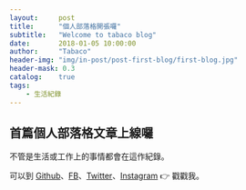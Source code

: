 ```yaml
---
layout:     post
title:      "個人部落格開張囉"
subtitle:   "Welcome to tabaco blog"
date:       2018-01-05 10:00:00
author:     "Tabaco"
header-img: "img/in-post/post-first-blog/first-blog.jpg"
header-mask: 0.3
catalog:	true
tags:
    - 生活紀錄
---
```


## 首篇個人部落格文章上線囉
不管是生活或工作上的事情都會在這作紀錄。

可以到 [Github](https://github.com/7a6ac0)、[FB](https://www.facebook.com/tabaco.wang)、[Twitter](https://twitter.com/7a6ac0)、[Instagram](https://www.instagram.com/tabacowang/) 👉 戳戳我。